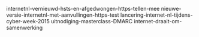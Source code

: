 
internetnl-vernieuwd-hsts-en-afgedwongen-https-tellen-mee
nieuwe-versie-internetnl-met-aanvullingen-https-test
lancering-internet-nl-tijdens-cyber-week-2015
uitnodiging-masterclass-DMARC
internet-draait-om-samenwerking
